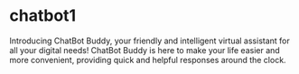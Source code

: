 # chatbot1
Introducing ChatBot Buddy, your friendly and intelligent virtual assistant for all your digital needs! ChatBot Buddy is here to make your life easier and more convenient, providing quick and helpful responses around the clock.
